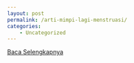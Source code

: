 ```yaml
---
layout: post
permalink: /arti-mimpi-lagi-menstruasi/
categories:
    - Uncategorized
---
```


[Baca Selengkapnya](/02)